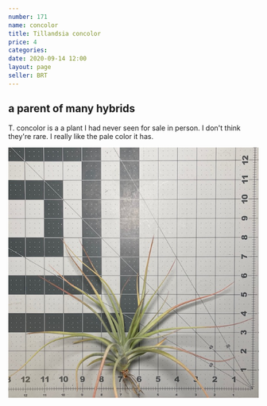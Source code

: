 ```yaml
---
number: 171
name: concolor
title: Tillandsia concolor
price: 4
categories: 
date: 2020-09-14 12:00
layout: page
seller: BRT
---
```

## a parent of many hybrids

T. concolor is a a plant I had never seen for sale in person. I don't think they're rare. I really like the pale color it has.

!["Tillandsia concolor"](/i/IMG_0950.jpeg "Tillandsia concolor")
